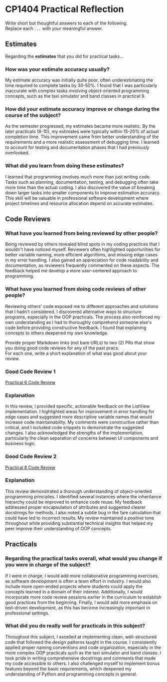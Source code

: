# CP1404 Practical Reflection

Write short but thoughtful answers to each of the following.  
Replace each `...` with your meaningful answer.

## Estimates

Regarding the **estimates** that you did for practical tasks...

### How was your estimate accuracy usually?

My estimate accuracy was initially quite poor, often underestimating the time required to complete tasks by 30-50%. I found that I was particularly inaccurate with complex tasks involving object-oriented programming concepts, such as the taxi simulator and band classes in practical 9.

### How did your estimate accuracy improve or change during the course of the subject?

As the semester progressed, my estimates became more realistic. By the later practicals (8-10), my estimates were typically within 15-20% of actual completion time. This improvement came from better understanding of the requirements and a more realistic assessment of debugging time. I learned to account for testing and documentation phases that I had previously overlooked.

### What did you learn from doing these estimates?

I learned that programming involves much more than just writing code. Tasks such as planning, documentation, testing, and debugging often take more time than the actual coding. I also discovered the value of breaking down larger tasks into smaller components to improve estimation accuracy. This skill will be valuable in professional software development where project timelines and resource allocation depend on accurate estimates.

## Code Reviews

### What have you learned from being reviewed by other people?

Being reviewed by others revealed blind spots in my coding practices that I wouldn't have noticed myself. Reviewers often highlighted opportunities for better variable naming, more efficient algorithms, and missing edge cases in my error handling. I also gained an appreciation for code readability and documentation, as reviewers frequently commented on these aspects. The feedback helped me develop a more user-centered approach to programming.

### What have you learned from doing code reviews of other people?

Reviewing others' code exposed me to different approaches and solutions that I hadn't considered. I discovered alternative ways to structure programs, especially in the OOP practicals. The process also reinforced my own understanding as I had to thoroughly comprehend someone else's code before providing constructive feedback. I found that explaining concepts to others deepened my own knowledge.

Provide proper Markdown links (not bare URLs) to two (2) PRs that show you doing good code reviews for any of the past
pracs.  
For each one, write a short explanation of what was good about your review.

### Good Code Review 1

[Practical 6 Code Review](https://github.com/929919/cp1404practicals/pull/2)

### Explanation

In this review, I provided specific, actionable feedback on the ListView implementation. I highlighted areas for improvement in error handling for edge cases and suggested more descriptive variable names that would increase code maintainability. My comments were constructive rather than critical, and I included code snippets to demonstrate the suggested changes. I also acknowledged the strengths of the implementation, particularly the clean separation of concerns between UI components and business logic.

### Good Code Review 2

[Practical 8 Code Review](https://github.com/Junbinyap/CP-1404-Practicals/pull/4#pullrequestreview-2745034894)

### Explanation

This review demonstrated a thorough understanding of object-oriented programming principles. I identified several instances where the inheritance hierarchy could be improved to enhance code reuse. My feedback addressed proper encapsulation of attributes and suggested clearer docstrings for methods. I also noted a subtle bug in the fare calculation that could have led to incorrect results. My review maintained a positive tone throughout while providing substantial technical insights that helped my peer improve their understanding of OOP concepts.

## Practicals

### Regarding the **practical tasks** overall, what would you change if you were in charge of the subject?

If I were in charge, I would add more collaborative programming exercises, as software development is often a team effort in industry. I would also include more open-ended projects where students could apply the concepts learned in a domain of their interest. Additionally, I would incorporate more code review sessions earlier in the curriculum to establish good practices from the beginning. Finally, I would add more emphasis on test-driven development, as this has become increasingly important in professional settings.

### What did you do really well for practicals in this subject?

Throughout this subject, I excelled at implementing clean, well-structured code that followed the design patterns taught in the course. I consistently applied proper naming conventions and code organization, especially in the more complex OOP practicals such as the taxi simulator and band classes. I took pride in writing comprehensive docstrings and comments that made my code accessible to others. I also challenged myself to implement bonus features beyond the basic requirements, which deepened my understanding of Python and programming concepts in general.
